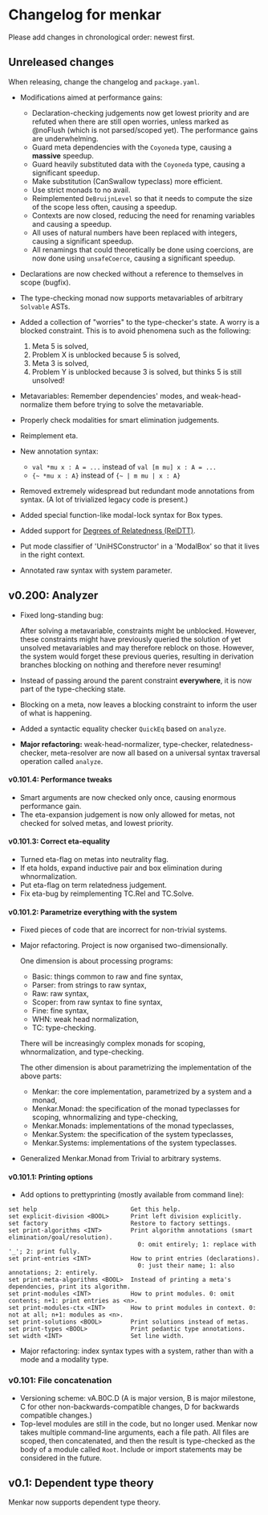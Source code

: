 # Changelog for menkar
Please add changes in chronological order: newest first.

## Unreleased changes
When releasing, change the changelog and `package.yaml`.

*  Modifications aimed at performance gains:

   *  Declaration-checking judgements now get lowest priority and are refuted when there are still open worries, unless marked as @noFlush (which is not parsed/scoped yet). The performance gains are underwhelming.
   *  Guard meta dependencies with the `Coyoneda` type, causing a **massive** speedup.
   *  Guard heavily substituted data with the `Coyoneda` type, causing a significant speedup.
   *  Make substitution (CanSwallow typeclass) more efficient.
   *  Use strict monads to no avail.
   *  Reimplemented `DeBruijnLevel` so that it needs to compute the size of the scope less often, causing a speedup.
   *  Contexts are now closed, reducing the need for renaming variables and causing a speedup.
   *  All uses of natural numbers have been replaced with integers, causing a significant speedup.
   *  All renamings that could theoretically be done using coercions, are now done using `unsafeCoerce`, causing a significant speedup.
*  Declarations are now checked without a reference to themselves in scope (bugfix).
*  The type-checking monad now supports metavariables of arbitrary `Solvable` ASTs.
*  Added a collection of "worries" to the type-checker's state. A worry is a blocked constraint.
   This is to avoid phenomena such as the following:

   1. Meta 5 is solved,
   2. Problem X is unblocked because 5 is solved,
   3. Meta 3 is solved,
   4. Problem Y is unblocked because 3 is solved, but thinks 5 is still unsolved!
*  Metavariables: Remember dependencies' modes, and weak-head-normalize them before trying to solve the metavariable.
*  Properly check modalities for smart elimination judgements.
*  Reimplement eta.
*  New annotation syntax:

   * `val *mu x : A = ...` instead of `val [m mu] x : A = ...`
   * `{~ *mu x : A}` instead of `{~ | m mu | x : A}`
*  Removed extremely widespread but redundant mode annotations from syntax. (A lot of trivialized legacy code is present.)
*  Added special function-like modal-lock syntax for Box types.
*  Added support for [Degrees of Relatedness (RelDTT)](https://doi.org/10.1145/3209108.3209119).
*  Put mode classifier of 'UniHSConstructor' in a 'ModalBox' so that it lives in the right context.
*  Annotated raw syntax with system parameter.

## v0.200: Analyzer

*  Fixed long-standing bug:

   After solving a metavariable, constraints might be unblocked. However, these constraints might have previously queried
   the solution of yet unsolved metavariables and may therefore reblock on those. However, the system would forget these
   previous queries, resulting in derivation branches blocking on nothing and therefore never resuming!

*  Instead of passing around the parent constraint **everywhere**, it is now part of the type-checking state.
*  Blocking on a meta, now leaves a blocking constraint to inform the user of what is happening.
*  Added a syntactic equality checker `QuickEq` based on `analyze`.
*  **Major refactoring:** weak-head-normalizer, type-checker, relatedness-checker, meta-resolver are now all based on a universal syntax traversal operation called `analyze`.

#### v0.101.4: Performance tweaks
*  Smart arguments are now checked only once, causing enormous performance gain.
*  The eta-expansion judgement is now only allowed for metas, not checked for solved metas, and lowest priority.

#### v0.101.3: Correct eta-equality
*  Turned eta-flag on metas into neutrality flag.
*  If eta holds, expand inductive pair and box elimination during whnormalization.
*  Put eta-flag on term relatedness judgement.
*  Fix eta-bug by reimplementing TC.Rel and TC.Solve.

#### v0.101.2: Parametrize everything with the system
*  Fixed pieces of code that are incorrect for non-trivial systems.

*  Major refactoring. Project is now organised two-dimensionally.

   One dimension is about processing programs:

   * Basic: things common to raw and fine syntax,
   * Parser: from strings to raw syntax,
   * Raw: raw syntax,
   * Scoper: from raw syntax to fine syntax,
   * Fine: fine syntax,
   * WHN: weak head normalization,
   * TC: type-checking.

   There will be increasingly complex monads for scoping, whnormalization, and type-checking.

   The other dimension is about parametrizing the implementation of the above parts:
   
   * Menkar: the core implementation, parametrized by a system and a monad,
   * Menkar.Monad: the specification of the monad typeclasses for scoping, whnormalizing and type-checking,
   * Menkar.Monads: implementations of the monad typeclasses,
   * Menkar.System: the specification of the system typeclasses,
   * Menkar.Systems: implementations of the system typeclasses.

*  Generalized Menkar.Monad from Trivial to arbitrary systems.

#### v0.101.1: Printing options
* Add options to prettyprinting (mostly available from command line):
```
set help                          Get this help.
set explicit-division <BOOL>      Print left division explicitly.
set factory                       Restore to factory settings.
set print-algorithms <INT>        Print algorithm annotations (smart elimination/goal/resolution).
                                    0: omit entirely; 1: replace with '_'; 2: print fully.
set print-entries <INT>           How to print entries (declarations).
                                    0: just their name; 1: also annotations; 2: entirely.
set print-meta-algorithms <BOOL>  Instead of printing a meta's dependencies, print its algorithm.
set print-modules <INT>           How to print modules. 0: omit contents; n+1: print entries as <n>.
set print-modules-ctx <INT>       How to print modules in context. 0: not at all; n+1: modules as <n>.
set print-solutions <BOOL>        Print solutions instead of metas.
set print-types <BOOL>            Print pedantic type annotations.
set width <INT>                   Set line width.
```
* Major refactoring: index syntax types with a system, rather than with a mode and a modality type.

### v0.101: File concatenation
* Versioning scheme: vA.B0C.D (A is major version, B is major milestone, C for other non-backwards-compatible changes, D for backwards compatible changes.)
* Top-level modules are still in the code, but no longer used. Menkar now takes multiple command-line arguments, each a file path. All files are scoped, then concatenated, and then the result is type-checked as the body of a module called `Root`. Include or import statements may be considered in the future.

## v0.1: Dependent type theory
Menkar now supports dependent type theory.
